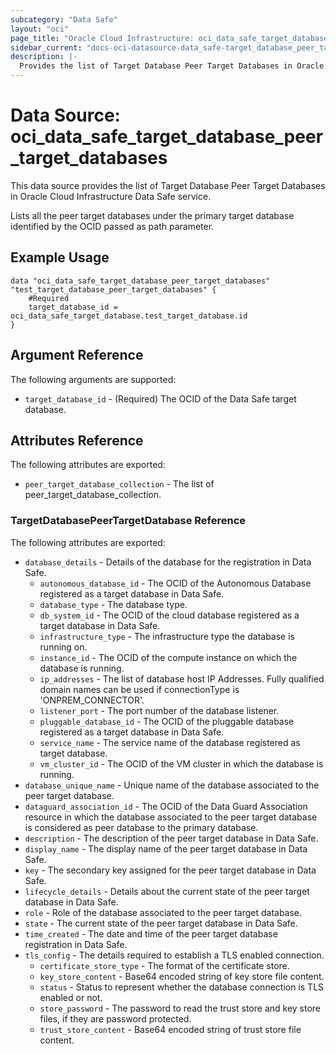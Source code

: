 ```yaml
---
subcategory: "Data Safe"
layout: "oci"
page_title: "Oracle Cloud Infrastructure: oci_data_safe_target_database_peer_target_databases"
sidebar_current: "docs-oci-datasource-data_safe-target_database_peer_target_databases"
description: |-
  Provides the list of Target Database Peer Target Databases in Oracle Cloud Infrastructure Data Safe service
---
```


# Data Source: oci_data_safe_target_database_peer_target_databases
This data source provides the list of Target Database Peer Target Databases in Oracle Cloud Infrastructure Data Safe service.

Lists all the peer target databases under the primary target database identified by the OCID passed as path parameter.

## Example Usage

```hcl
data "oci_data_safe_target_database_peer_target_databases" "test_target_database_peer_target_databases" {
	#Required
	target_database_id = oci_data_safe_target_database.test_target_database.id
}
```

## Argument Reference

The following arguments are supported:

* `target_database_id` - (Required) The OCID of the Data Safe target database.


## Attributes Reference

The following attributes are exported:

* `peer_target_database_collection` - The list of peer_target_database_collection.

### TargetDatabasePeerTargetDatabase Reference

The following attributes are exported:

* `database_details` - Details of the database for the registration in Data Safe. 
	* `autonomous_database_id` - The OCID of the Autonomous Database registered as a target database in Data Safe.
	* `database_type` - The database type.
	* `db_system_id` - The OCID of the cloud database registered as a target database in Data Safe.
	* `infrastructure_type` - The infrastructure type the database is running on.
	* `instance_id` - The OCID of the compute instance on which the database is running.
	* `ip_addresses` - The list of database host IP Addresses. Fully qualified domain names can be used if connectionType is 'ONPREM_CONNECTOR'. 
	* `listener_port` - The port number of the database listener.
	* `pluggable_database_id` - The OCID of the pluggable database registered as a target database in Data Safe.
	* `service_name` - The service name of the database registered as target database.
	* `vm_cluster_id` - The OCID of the VM cluster in which the database is running.
* `database_unique_name` - Unique name of the database associated to the peer target database.
* `dataguard_association_id` - The OCID of the Data Guard Association resource in which the database associated to the peer target database is considered as peer database to the primary database.
* `description` - The description of the peer target database in Data Safe.
* `display_name` - The display name of the peer target database in Data Safe.
* `key` - The secondary key assigned for the peer target database in Data Safe.
* `lifecycle_details` - Details about the current state of the peer target database in Data Safe.
* `role` - Role of the database associated to the peer target database.
* `state` - The current state of the peer target database in Data Safe.
* `time_created` - The date and time of the peer target database registration in Data Safe.
* `tls_config` - The details required to establish a TLS enabled connection.
	* `certificate_store_type` - The format of the certificate store.
	* `key_store_content` - Base64 encoded string of key store file content.
	* `status` - Status to represent whether the database connection is TLS enabled or not.
	* `store_password` - The password to read the trust store and key store files, if they are password protected.
	* `trust_store_content` - Base64 encoded string of trust store file content.

